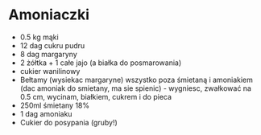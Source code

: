 # Amoniaczki

* 0.5 kg mąki
* 12 dag cukru pudru
* 8 dag margaryny
* 2 żółtka + 1 całe jajo (a białka do posmarowania)
* cukier wanilinowy
* Bełtamy (wysiekac margaryne) wszystko poza śmietaną i amoniakiem (dac amoniak do smietany, ma sie spienic) - wygniesc, zwałkować na 0.5 cm, wycinam, białkiem, cukrem i do pieca
* 250ml śmietany 18%
* 1 dag amoniaku
* Cukier do posypania (gruby!)
